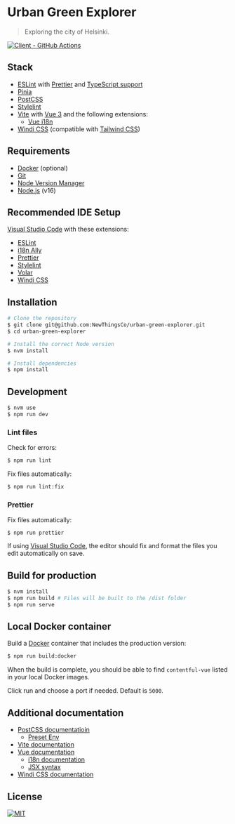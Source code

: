 # Urban Green Explorer

> Exploring the city of Helsinki.

[![Client - GitHub Actions][client-badge]][client-logs]

## Stack

- [ESLint][eslint] with [Prettier][prettier] and [TypeScript support][eslint-ts]
- [Pinia][pinia]
- [PostCSS][postcss]
- [Stylelint][stylelint]
- [Vite][vite] with [Vue 3][vue] and the following extensions:
  - [Vue i18n][vue-i18n]
- [Windi CSS][windi-css] (compatible with [Tailwind CSS][tailwind-css])

## Requirements

- [Docker][docker] (optional)
- [Git][git]
- [Node Version Manager][nvm]
- [Node.js][node] (v16)

## Recommended IDE Setup

[Visual Studio Code][vscode] with these extensions:

- [ESLint][vscode-eslint]
- [i18n Ally][vscode-i18n-ally]
- [Prettier][vscode-prettier]
- [Stylelint][vscode-stylelint]
- [Volar][vscode-volar]
- [Windi CSS][vscode-windi-css]

## Installation

```sh
# Clone the repository
$ git clone git@github.com:NewThingsCo/urban-green-explorer.git
$ cd urban-green-explorer

# Install the correct Node version
$ nvm install

# Install dependencies
$ npm install
```

## Development

```sh
$ nvm use
$ npm run dev
```

### Lint files

Check for errors:

```sh
$ npm run lint
```

Fix files automatically:

```sh
$ npm run lint:fix
```

### Prettier

Fix files automatically:

```
$ npm run prettier
```

If using [Visual Studio Code][vscode], the editor should fix and format the files you edit automatically on save.

## Build for production

```sh
$ nvm install
$ npm run build # Files will be built to the /dist folder
$ npm run serve
```

[vscode]: https://code.visualstudio.com/

## Local Docker container

Build a [Docker][docker] container that includes the production version:

```sh
$ npm run build:docker
```

When the build is complete, you should be able to find `contentful-vue` listed in your local Docker images.

Click run and choose a port if needed. Default is `5000`.

## Additional documentation

- [PostCSS documentatioin][postcss-docs]
  - [Preset Env][postcss-preset-env]
- [Vite documentation][vite-docs]
- [Vue documentation][vue-docs]
  - [i18n documentation][vue-i18n-docs]
  - [JSX syntax][vue-jsx-next]
- [Windi CSS documentation][windi-css-docs]

## License

[![MIT][mit-badge]][license]

[client-badge]: https://github.com/NewThingsCo/contentful-vue/workflows/Client/badge.svg
[client-logs]: https://github.com/NewThingsCo/contentful-vue/actions/workflows/client.yml
[docker]: https://www.docker.com/
[eslint-ts]: https://github.com/typescript-eslint/typescript-eslint
[eslint]: https://eslint.org/
[git]: https://git-scm.com
[license]: ./LICENSE.md
[mit-badge]: https://img.shields.io/badge/license-MIT-green.svg
[node-version]: https://img.shields.io/badge/Node-v16-brightgreen.svg
[node]: https://nodejs.org/en
[nvm]: https://github.com/nvm-sh/nvm
[pinia]: https://pinia.esm.dev/
[postcss-docs]: https://github.com/postcss/postcss
[postcss-preset-env]: https://preset-env.cssdb.org/
[postcss]: https://postcss.org/
[prettier]: https://prettier.io/
[stylelint]: https://stylelint.io/
[tailwind-css]: https://tailwindcss.com/
[vite-docs]: https://vitejs.dev/guide/
[vite]: https://vitejs.dev/
[vscode-eslint]: https://marketplace.visualstudio.com/items?itemName=dbaeumer.vscode-eslint
[vscode-i18n-ally]: https://marketplace.visualstudio.com/items?itemName=lokalise.i18n-ally
[vscode-prettier]: https://marketplace.visualstudio.com/items?itemName=esbenp.prettier-vscode
[vscode-stylelint]: https://marketplace.visualstudio.com/items?itemName=stylelint.vscode-stylelint
[vscode-volar]: https://marketplace.visualstudio.com/items?itemName=johnsoncodehk.volar
[vscode-windi-css]: https://marketplace.visualstudio.com/items?itemName=voorjaar.windicss-intellisense
[vscode]: https://code.visualstudio.com/
[vue-docs]: https://v3.vuejs.org/guide/introduction.html
[vue-i18n-docs]: https://vue-i18n.intlify.dev/introduction.html
[vue-i18n]: https://vue-i18n.intlify.dev/
[vue-jsx-next]: https://github.com/vuejs/jsx-next
[vue]: https://v3.vuejs.org/
[windi-css-docs]: https://windicss.org/guide/
[windi-css]: https://windicss.org/
